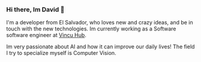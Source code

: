 ### Hi there, Im David 👋
I'm a developer from El Salvador, who loves new and crazy ideas, and be in touch with the new technologies. Im currently working as a Software software engineer at [Vincu Hub](https://github.com/vincuhub).

Im very passionate about AI and how it can improve our daily lives! The field I try to specialize myself is Computer Vision.


<!--
**davequinta/davequinta** is a ✨ _special_ ✨ repository because its `README.md` (this file) appears on your GitHub profile.

Here are some ideas to get you started:

- 🔭 I’m currently working on ...
- 🌱 I’m currently learning ...
- 👯 I’m looking to collaborate on ...
- 🤔 I’m looking for help with ...
- 💬 Ask me about ...
- 📫 How to reach me: ...
- 😄 Pronouns: ...
- ⚡ Fun fact: ...
-->
